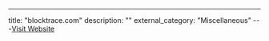 ---
title: "blocktrace.com"
description: ""
external_category: "Miscellaneous"
---[Visit Website](https://www.blocktrace.com)

